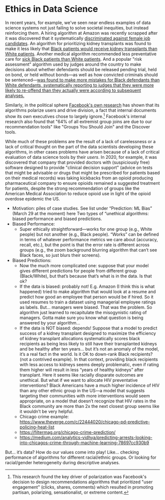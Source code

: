 # Ethics in Data Science

In recent years, for example, we've seen near endless examples of data science systems not just failing to solve societal inequities, but instead reinforcing them. A hiring algorithm at Amazon was recently scrapped after it was discovered that it systematically [discriminated against female job candidates](https://www.reuters.com/article/us-amazon-com-jobs-automation-insight/amazon-scraps-secret-ai-recruiting-tool-that-showed-bias-against-women-idUSKCN1MK08G). An algorithm for prioritizing kidney transplants was found to make it less likely that [Black patients would receive kidney transplants than White patients](https://www.wired.com/story/how-algorithm-blocked-kidney-transplants-black-patients/). Another medical algorithm recommended less preventative care for [sick Black patients than White patients](https://www.washingtonpost.com/health/2019/10/24/racial-bias-medical-algorithm-favors-white-patients-over-sicker-black-patients/). And a popular "risk assessment" algorithm used by judges around the country to make decisions about whether defendants should be released pending trial, held on bond, or held without bonds—as well as how convicted criminals should be sentenced—[was found to make more mistakes for Black defendants than White defendants, systematically reporting to judges that they were more likely to re-offend than they actually were according to subsequent analyses.](https://www.propublica.org/article/machine-bias-risk-assessments-in-criminal-sentencing) 

Similarly, in the political sphere [Facebook's own research](https://www.wsj.com/articles/facebook-knows-it-encourages-division-top-executives-nixed-solutions-11590507499) has shown that its algorithms polarize users and drive division, a fact that internal documents show its own executives chose to largely ignore.[^facebook_engagement] Facebook's internal research also found that "64% of all extremist group joins are due to our recommendation tools" like "Groups You Should Join" and the Discover tools.

[^facebook_engagement]: This research found the key driver of polarization was Facebook's decision to design recommendations algorithms that prioritized "user engagement" (clicks, shares, comments) which resulted in promoting partisan, polarizing, sensationalist, or extreme content.

While much of these problems are the result of a lack of carelessness or a lack of critical thought on the part of the data scientists developing these algorithms, in other cases problems have arisen because of a lack of critical evaluation of data science tools by their *users*. In 2020, for example, it was discovered that company that provided doctors with (suspiciously free) software designed to provide "clinical decision support" (advice on tests that might be advisable or drugs that might be prescribed for patients based on their medical records) was taking kickbacks from an opioid producing pharmaceutical company to ensure opioids remained a suggested treatment for patients, despite the strong recommendation of groups like the American Medical Association to reduce opioid use in light of the opioid overdose epidemic the US.


- Motivation: piles of case studies. See list under “Prediction: ML Bias” (March 29 at the moment) here
Two types of “unethical algorithms: biased performance and biased predictions. 
- Biased Performance:
    - Super ethically straightforward—works for one group (e.g., White people) but not another (e.g., Black people). “Works” can be defined in terms of whatever performance metrics we care about (accuracy, recall, etc.), but the point is that the error rate is different across groups (e.g., the zoom background blurring algorithm that can’t see Black faces, so just blurs their screens). 
- Biased Predictions:
    - Now the much more complicated one: suppose that your model gives different predictions for people from different group (Black/White), but that’s because that’s what is in the data. Is that ok?
    - If the data is biased: probably not! E.g. Amazon (I think this is what happened) tried to make algorithm that would look at a resume and predict how good an employee that person would be if hired. So it used resumes to train a dataset using managerial employee ratings as labels. But… managers were biased. That was the problem. So algorithm just learned to recapitulate the misogynistic rating of managers. Gotta make sure you know what question is being answered by your algorithm…
    - If the data is NOT biased: depends! Suppose that a model to predict success of a kidney transplant designed to maximize the efficiency of kidney transplant allocations systematically scores black recipients as being less likely to still have their transplanted kidneys and be healthy after ten years… but it’s not an anomaly of the model, it’s a real fact in the world. Is it OK to down-rank Black recipients? (not a contrived example). In that context, providing black recipients with less access to kidneys seems deeply problematic, even if rating them higher will result in less “years of healthy kidneys” after transplant. Here it seems like racially disparate outcomes are unethical. But what if we want to allocate HIV preventative interventions? Black Americans have a much higher incidence of HIV than any other ethnic group in the US—a model that suggests targeting their communities with more interventions would seem appropriate, on a model that doesn’t recognize that HIV rates in the Black community are more than 2x the next closest group seems like it wouldn’t be very helpful.
    - Chicago crime example: https://www.theverge.com/c/22444020/chicago-pd-predictive-policing-heat-list
    - https://filtermag.org/chicago-crime-prediction/
    - https://medium.com/analytics-vidhya/predicting-arrests-looking-into-chicagos-crime-through-machine-learning-78697cc930b9

But… it’s data? How do our values come into play!
Like… checking performance of algorithms for different racial/ethnic groups. 
Or looking for racial/gender heterogeneity during descriptive analyses.
